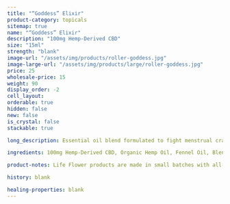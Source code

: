 ```yaml
---
title: "“Goddess” Elixir"
product-category: topicals
sitemap: true
name: "“Goddess” Elixir"
description: "100mg Hemp-Derived CBD"
size: "15ml"
strength: "blank"
image-url: "/assets/img/products/roller-goddess.jpg"
image-large-url: "/assets/img/products/large/roller-goddess.jpg"
price: 25
wholesale-price: 15
weight: 90
display_order: -2
cell_layout:
orderable: true
hidden: false
new: false
is_crystal: false
stackable: true

long_description: Essential oil blend formulated to fight menstrual cramps and balance intense feminine energies. Handcrafted in small batches with love and care.

ingredients: 100mg Hemp-Derived CBD, Organic Hemp Oil, Fennel Oil, Blend of Therapeutic Grade Essential Oils, Organic Herbs, Sunflower Lecithin, Vitamin E, Cleansed & Charged Crystal

product-notes: Life Flower products are made in small batches with all-natural and boutique ingredients. Orders are processed and shipped in 7-10 business days. Please allow additional time for&nbsp;delivery.

history: blank

healing-properties: blank
---
```

